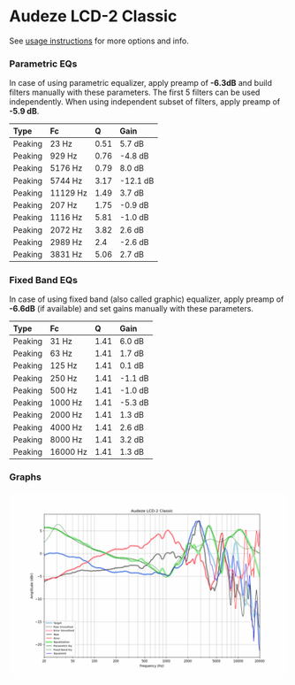 # Audeze LCD-2 Classic
See [usage instructions](https://github.com/jaakkopasanen/AutoEq#usage) for more options and info.

### Parametric EQs
In case of using parametric equalizer, apply preamp of **-6.3dB** and build filters manually
with these parameters. The first 5 filters can be used independently.
When using independent subset of filters, apply preamp of **-5.9 dB**.

| Type    | Fc       |    Q | Gain     |
|:--------|:---------|:-----|:---------|
| Peaking | 23 Hz    | 0.51 | 5.7 dB   |
| Peaking | 929 Hz   | 0.76 | -4.8 dB  |
| Peaking | 5176 Hz  | 0.79 | 8.0 dB   |
| Peaking | 5744 Hz  | 3.17 | -12.1 dB |
| Peaking | 11129 Hz | 1.49 | 3.7 dB   |
| Peaking | 207 Hz   | 1.75 | -0.9 dB  |
| Peaking | 1116 Hz  | 5.81 | -1.0 dB  |
| Peaking | 2072 Hz  | 3.82 | 2.6 dB   |
| Peaking | 2989 Hz  | 2.4  | -2.6 dB  |
| Peaking | 3831 Hz  | 5.06 | 2.7 dB   |

### Fixed Band EQs
In case of using fixed band (also called graphic) equalizer, apply preamp of **-6.6dB**
(if available) and set gains manually with these parameters.

| Type    | Fc       |    Q | Gain    |
|:--------|:---------|:-----|:--------|
| Peaking | 31 Hz    | 1.41 | 6.0 dB  |
| Peaking | 63 Hz    | 1.41 | 1.7 dB  |
| Peaking | 125 Hz   | 1.41 | 0.1 dB  |
| Peaking | 250 Hz   | 1.41 | -1.1 dB |
| Peaking | 500 Hz   | 1.41 | -1.0 dB |
| Peaking | 1000 Hz  | 1.41 | -5.3 dB |
| Peaking | 2000 Hz  | 1.41 | 1.3 dB  |
| Peaking | 4000 Hz  | 1.41 | 2.6 dB  |
| Peaking | 8000 Hz  | 1.41 | 3.2 dB  |
| Peaking | 16000 Hz | 1.41 | 1.3 dB  |

### Graphs
![](./Audeze%20LCD-2%20Classic.png)